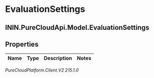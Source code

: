 # EvaluationSettings

## ININ.PureCloudApi.Model.EvaluationSettings

## Properties

|Name | Type | Description | Notes|
|------------ | ------------- | ------------- | -------------|



_PureCloudPlatform.Client.V2 215.1.0_
